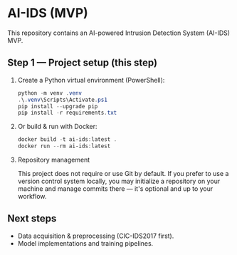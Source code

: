 # AI-IDS (MVP)

This repository contains an AI-powered Intrusion Detection System (AI-IDS) MVP.

## Step 1 — Project setup (this step)

1. Create a Python virtual environment (PowerShell):

   ```powershell
   python -m venv .venv
   .\.venv\Scripts\Activate.ps1
   pip install --upgrade pip
   pip install -r requirements.txt
   ```

2. Or build & run with Docker:

   ```powershell
   docker build -t ai-ids:latest .
   docker run --rm ai-ids:latest
   ```

3. Repository management

   This project does not require or use Git by default. If you prefer to use a version control system locally, you may initialize a repository on your machine and manage commits there — it's optional and up to your workflow.

## Next steps
- Data acquisition & preprocessing (CIC-IDS2017 first).
- Model implementations and training pipelines.

